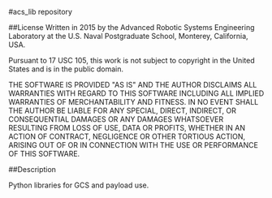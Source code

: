 #acs\_lib repository

##License
Written in 2015 by the Advanced Robotic Systems Engineering Laboratory at the U.S. Naval Postgraduate School, Monterey, California, USA.

Pursuant to 17 USC 105, this work is not subject to copyright in the United States and is in the public domain.

THE SOFTWARE IS PROVIDED "AS IS" AND THE AUTHOR DISCLAIMS ALL WARRANTIES WITH REGARD TO THIS SOFTWARE INCLUDING ALL IMPLIED WARRANTIES OF MERCHANTABILITY AND FITNESS. IN NO EVENT SHALL THE AUTHOR BE LIABLE FOR ANY SPECIAL, DIRECT, INDIRECT, OR CONSEQUENTIAL DAMAGES OR ANY DAMAGES WHATSOEVER RESULTING FROM LOSS OF USE, DATA OR PROFITS, WHETHER IN AN ACTION OF CONTRACT, NEGLIGENCE OR OTHER TORTIOUS ACTION, ARISING OUT OF OR IN CONNECTION WITH THE USE OR PERFORMANCE OF THIS SOFTWARE.

##Description

Python libraries for GCS and payload use.
